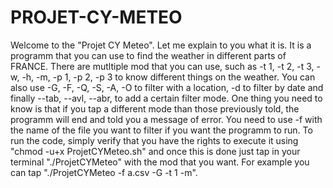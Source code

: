# PROJET-CY-METEO
Welcome to the "Projet CY Meteo". Let me explain to you what it is. It is a programm that you can use to find the weather in different parts of FRANCE. 
There are mutltiple mod that you can use, such as -t 1, -t 2, -t 3, -w, -h, -m, -p 1, -p 2, -p 3 to know different things on the weather. You can also use -G, -F, -Q, -S, -A, -O to filter with a location, -d to filter by date and finally --tab, --avl, --abr, to add a certain filter mode.
One thing you need to know is that if you tap a different mode than those previously told, the programm will end and told you a message of error. 
You need to use -f with the name of the file you want to filter if you want the programm to run.
To run the code, simply verify that you have the rights to execute it using "chmod -u+x ProjetCYMeteo.sh" and once this is done just tap in your terminal "./ProjetCYMeteo" with the mod that you want. For example you can tap "./ProjetCYMeteo -f a.csv -G -t 1 -m".
